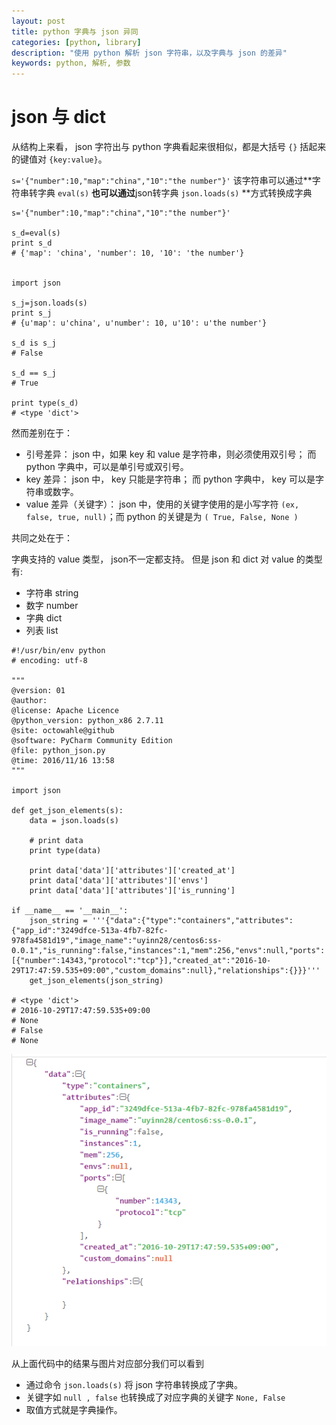 ```yaml
---
layout: post
title: python 字典与 json 异同
categories: [python, library]
description: "使用 python 解析 json 字符串，以及字典与 json 的差异"
keywords: python, 解析, 参数
---
```



# json 与 dict

从结构上来看， json 字符出与 python 字典看起来很相似，都是大括号 `{}` 括起来的键值对 `{key:value}`。

` s='{"number":10,"map":"china","10":"the number"}' ` 该字符串可以通过**字符串转字典 `eval(s)` **也可以通过**json转字典 `json.loads(s)` **方式转换成字典  

```
s='{"number":10,"map":"china","10":"the number"}'

s_d=eval(s)
print s_d
# {'map': 'china', 'number': 10, '10': 'the number'}


import json

s_j=json.loads(s)
print s_j
# {u'map': u'china', u'number': 10, u'10': u'the number'}

s_d	is s_j
# False

s_d	== s_j
# True

print type(s_d)
# <type 'dict'>
```

然而差别在于：

+ 引号差异： json 中，如果 key 和 value 是字符串，则必须使用双引号； 而 python 字典中，可以是单引号或双引号。
+ key 差异： json 中， key 只能是字符串； 而 python 字典中， key 可以是字符串或数字。
+ value 差异（关键字）： json 中，使用的关键字使用的是小写字符 `(ex, false, true, null)`；而 python 的关键是为 `( True, False, None )`

共同之处在于：

字典支持的 value 类型， json不一定都支持。 但是 json 和 dict 对 value 的类型有:

+ 字符串 string
+ 数字 number
+ 字典 dict
+ 列表 list


```
#!/usr/bin/env python
# encoding: utf-8

"""
@version: 01
@author: 
@license: Apache Licence 
@python_version: python_x86 2.7.11
@site: octowahle@github
@software: PyCharm Community Edition
@file: python_json.py
@time: 2016/11/16 13:58
"""

import json

def get_json_elements(s):
    data = json.loads(s)

    # print data
    print type(data)

    print data['data']['attributes']['created_at']
    print data['data']['attributes']['envs']
    print data['data']['attributes']['is_running']

if __name__ == '__main__':
    json_string = '''{"data":{"type":"containers","attributes":{"app_id":"3249dfce-513a-4fb7-82fc-978fa4581d19","image_name":"uyinn28/centos6:ss-0.0.1","is_running":false,"instances":1,"mem":256,"envs":null,"ports":[{"number":14343,"protocol":"tcp"}],"created_at":"2016-10-29T17:47:59.535+09:00","custom_domains":null},"relationships":{}}}'''
    get_json_elements(json_string)

# <type 'dict'>
# 2016-10-29T17:47:59.535+09:00
# None
# False
# None
```

![json.png](/images/post/2016/2016-11-17-python-json-usage-01.png)

从上面代码中的结果与图片对应部分我们可以看到

+ 通过命令 ` json.loads(s) ` 将 json 字符串转换成了字典。
+ 关键字如 ` null , false ` 也转换成了对应字典的关键字 ` None, False `
+ 取值方式就是字典操作。

